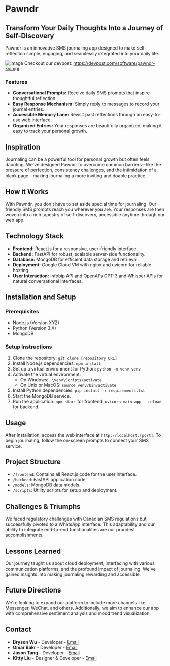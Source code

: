 # Pawndr

## Transform Your Daily Thoughts Into a Journey of Self-Discovery

Pawndr is an innovative SMS journaling app designed to make self-reflection simple, engaging, and seamlessly integrated into your daily life.

![image](https://github.com/user-attachments/assets/282b5e5a-4942-4e3a-8c38-ba2dba481110)
Checkout our devpost: https://devpost.com/software/pawndr-kvlmgj

### Features
- **Conversational Prompts:** Receive daily SMS prompts that inspire thoughtful reflection.
- **Easy Response Mechanism:** Simply reply to messages to record your journal entries.
- **Accessible Memory Lane:** Revisit past reflections through an easy-to-use web interface.
- **Organized Entries:** Your responses are beautifully organized, making it easy to track your personal growth.

## Inspiration

Journaling can be a powerful tool for personal growth but often feels daunting. We've designed Pawndr to overcome common barriers—like the pressure of perfection, consistency challenges, and the intimidation of a blank page—making journaling a more inviting and doable practice.

## How it Works

With Pawndr, you don't have to set aside special time for journaling. Our friendly SMS prompts reach you wherever you are. Your responses are then woven into a rich tapestry of self-discovery, accessible anytime through our web app.

## Technology Stack

- **Frontend:** React.js for a responsive, user-friendly interface.
- **Backend:** FastAPI for robust, scalable server-side functionality.
- **Database:** MongoDB for efficient data storage and retrieval.
- **Deployment:** Google Cloud VM with nginx and uvicorn for reliable hosting.
- **User Interaction:** Infobip API and OpenAI's GPT-3 and Whisper APIs for natural conversational interfaces.

## Installation and Setup

### Prerequisites
- Node.js (Version XYZ)
- Python (Version 3.X)
- MongoDB

### Setup Instructions
1. Clone the repository: `git clone [repository URL]`
2. Install Node.js dependencies: `npm install`
3. Set up a virtual environment for Python: `python -m venv venv`
4. Activate the virtual environment: 
   - On Windows: `.\venv\Scripts\activate`
   - On Unix or MacOS: `source venv/bin/activate`
5. Install Python dependencies: `pip install -r requirements.txt`
6. Start the MongoDB service.
7. Run the application: `npm start` for frontend, `uvicorn main:app --reload` for backend.

## Usage

After installation, access the web interface at `http://localhost:[port]`. To begin journaling, follow the on-screen prompts to connect your SMS service.

## Project Structure

- `/frontend`: Contains all React.js code for the user interface.
- `/backend`: FastAPI application code.
- `/models`: MongoDB data models.
- `/scripts`: Utility scripts for setup and deployment.

## Challenges & Triumphs

We faced regulatory challenges with Canadian SMS regulations but successfully pivoted to a WhatsApp interface. This adaptability and our ability to integrate end-to-end functionalities are our proudest accomplishments.

## Lessons Learned

Our journey taught us about cloud deployment, interfacing with various communication platforms, and the profound impact of journaling. We've gained insights into making journaling rewarding and accessible.

## Future Directions

We're looking to expand our platform to include more channels like Messenger, WeChat, and others. Additionally, we aim to enhance our app with comprehensive sentiment analysis and mood trend visualization.

## Contact

- **Bryson Wu** - Developer - [Email](mailto:brysonwu@student.ubc.ca)
- **Omar Bakr** - Developer - [Email](mailto:1bakromar@gmail.com)
- **Jason Tang** - Developer - [Email](mailto:shuaihangtang@gmail.com)
- **Kitty Liu** - Designer & Developer - [Email](mailto:kittyliu113@gmail.com)
